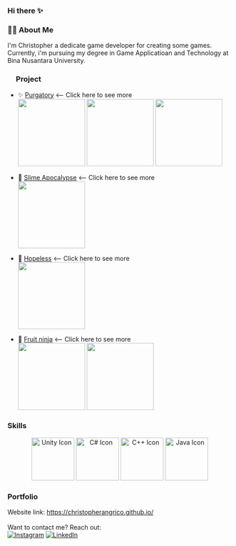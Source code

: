 <h3 align="left">Hi there ✨</h3>

<h3 align="left">👨‍💻  About Me</h3>
I'm Christopher
a dedicate game developer for creating some games. Currently, i'm pursuing my degree in Game Applicatioan and Technology at Bina Nusantara University.

<h3 align="left"><img height="15" src="https://cdn-icons-png.flaticon.com/512/1087/1087815.png" /> Project</h3>

- ✨ [Purgatory](https://github.com/ChristopherAngrico/Purgatory) <-- Click here to see more<br/>
    <img height="150" src="https://github.com/ChristopherAngrico/ChristopherAngrico/assets/87889745/11f90ba9-b559-4cd5-a185-99a92228bdb1"/>
    <img height="150" src="https://github.com/ChristopherAngrico/ChristopherAngrico/assets/87889745/b3fe5c73-8971-4c99-84fd-fc9fbce3af36"/>
    <img height="150" src="https://github.com/ChristopherAngrico/ChristopherAngrico/assets/87889745/84bc3de5-3d0e-47b1-b35b-180526012826"/>

- 🌟 [Slime Apocalypse](https://github.com/ChristopherAngrico/SlimeApocalypse) <-- Click here to see more<br/>
    <img height="150" src="https://github.com/ChristopherAngrico/ChristopherAngrico/blob/main/Asset/270643786-5352baf2-386b-4e9d-805e-c8a6a13e9696.gif?raw=true"/><br/>

- 🌟 [Hopeless](https://github.com/ChristopherAngrico/Hopeless-Game) <-- Click here to see more<br/>
    <img height="150" src="https://github.com/ChristopherAngrico/ChristopherAngrico/assets/87889745/4e778d16-e38e-4fb6-8147-a935540cddc3"/><br/>

- 🌟 [Fruit ninja](https://github.com/ChristopherAngrico/FruitNinja) <-- Click here to see more<br/>
    <img height="150" src="https://github.com/ChristopherAngrico/ChristopherAngrico/assets/87889745/6995a76c-bbdc-4d64-bd89-6a7c5c886936"/>
    <img height="150" src="https://github.com/ChristopherAngrico/ChristopherAngrico/assets/87889745/f5a1042c-1076-4336-92cf-8d653207edeb"/><br/>


<h3 align="left">Skills</h3>
<div align="center">
  <img src="https://img.icons8.com/color/96/000000/unity.png" alt="Unity Icon" width="96" height="96" />
  <img src="https://img.icons8.com/color/96/000000/c-sharp-logo.png" alt="C# Icon" width="96" height="96" />
  <img src="https://encrypted-tbn0.gstatic.com/images?q=tbn:ANd9GcQNn5I8AD7aRGyf3fyEnec3-PVntegmb2ZG04y-_lI&s" alt="C++ Icon" width="96" height="96" />
  <img src= "https://encrypted-tbn0.gstatic.com/images?q=tbn:ANd9GcSwzObpMwznsb9dsw-wzZiuFWLZy_bEVD1xexA-YvgQPJt1ffmUugDWDKCC-4PdStvZ9pc&usqp=CAU" alt="Java Icon" width="96" height="96" />
</div>

### Portfolio
Website link: https://christopherangrico.github.io/
<br/>
<br/>
Want to contact me? Reach out: <br/>
[![Instagram](https://img.shields.io/badge/Instagram-%23E4405F.svg?logo=Instagram&logoColor=white)](https://www.instagram.com/christopher_angrico/) 
[![LinkedIn](https://img.shields.io/badge/LinkedIn-%230077B5.svg?logo=linkedin&logoColor=white)](https://linkedin.com/in/christopher-angrico-47869523a/)
